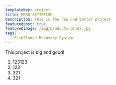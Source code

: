 ```yaml
---
templateKey: project
title: ERKO SETTEFISK
description: This is the new and better project
featuredpost: true
featuredimage: /img/products-grid2.jpg
tags:
  - FishSludge Recovery System
---
```

This project is big and good!



1. 123123
2. 123
3. 321
4. 321
